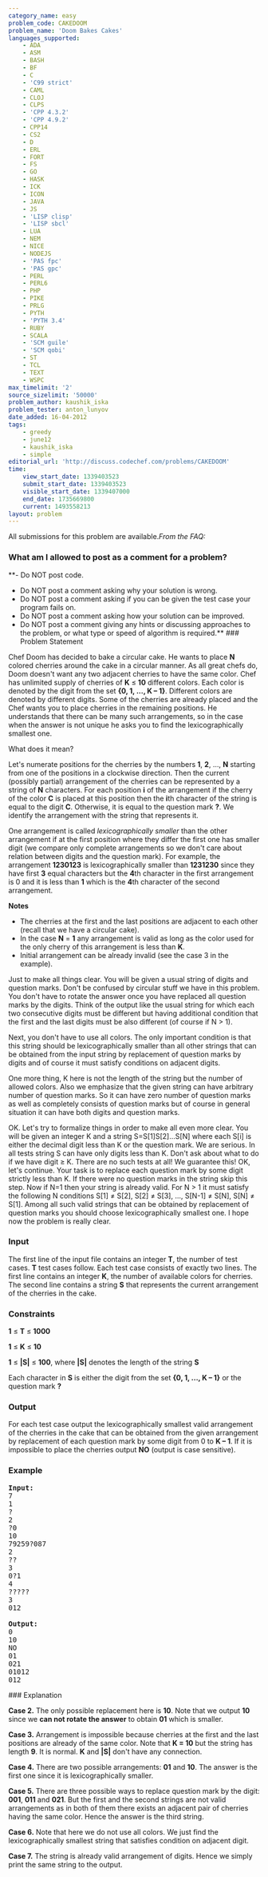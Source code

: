 ```yaml
---
category_name: easy
problem_code: CAKEDOOM
problem_name: 'Doom Bakes Cakes'
languages_supported:
    - ADA
    - ASM
    - BASH
    - BF
    - C
    - 'C99 strict'
    - CAML
    - CLOJ
    - CLPS
    - 'CPP 4.3.2'
    - 'CPP 4.9.2'
    - CPP14
    - CS2
    - D
    - ERL
    - FORT
    - FS
    - GO
    - HASK
    - ICK
    - ICON
    - JAVA
    - JS
    - 'LISP clisp'
    - 'LISP sbcl'
    - LUA
    - NEM
    - NICE
    - NODEJS
    - 'PAS fpc'
    - 'PAS gpc'
    - PERL
    - PERL6
    - PHP
    - PIKE
    - PRLG
    - PYTH
    - 'PYTH 3.4'
    - RUBY
    - SCALA
    - 'SCM guile'
    - 'SCM qobi'
    - ST
    - TCL
    - TEXT
    - WSPC
max_timelimit: '2'
source_sizelimit: '50000'
problem_author: kaushik_iska
problem_tester: anton_lunyov
date_added: 16-04-2012
tags:
    - greedy
    - june12
    - kaushik_iska
    - simple
editorial_url: 'http://discuss.codechef.com/problems/CAKEDOOM'
time:
    view_start_date: 1339403523
    submit_start_date: 1339403523
    visible_start_date: 1339407000
    end_date: 1735669800
    current: 1493558213
layout: problem
---
```

All submissions for this problem are available._From the FAQ:_

### What am I allowed to post as a comment for a problem?

**- Do NOT post code.
- Do NOT post a comment asking why your solution is wrong.
- Do NOT post a comment asking if you can be given the test case your program fails on.
- Do NOT post a comment asking how your solution can be improved.
- Do NOT post a comment giving any hints or discussing approaches to the problem, or what type or speed of algorithm is required.** ### Problem Statement

Chef Doom has decided to bake a circular cake. He wants to place **N** colored cherries around the cake in a circular manner. As all great chefs do, Doom doesn't want any two adjacent cherries to have the same color. Chef has unlimited supply of cherries of **K** ≤ **10** different colors. Each color is denoted by the digit from the set **{0, 1, ..., K – 1}**. Different colors are denoted by different digits. Some of the cherries are already placed and the Chef wants you to place cherries in the remaining positions. He understands that there can be many such arrangements, so in the case when the answer is not unique he asks you to find the lexicographically smallest one.

What does it mean?

Let's numerate positions for the cherries by the numbers **1**, **2**, ..., **N** starting from one of the positions in a clockwise direction. Then the current (possibly partial) arrangement of the cherries can be represented by a string of **N** characters. For each position **i** of the arrangement if the cherry of the color **C** is placed at this position then the **i**th character of the string is equal to the digit **C**. Otherwise, it is equal to the question mark **?**. We identify the arrangement with the string that represents it.

One arrangement is called _lexicographically smaller_ than the other arrangement if at the first position where they differ the first one has smaller digit (we compare only complete arrangements so we don't care about relation between digits and the question mark). For example, the arrangement **1230123** is lexicographically smaller than **1231230** since they have first **3** equal characters but the **4**th character in the first arrangement is 0 and it is less than **1** which is the **4**th character of the second arrangement.

**Notes**

- The cherries at the first and the last positions are adjacent to each other (recall that we have a circular cake).
- In the case **N** = **1** any arrangement is valid as long as the color used for the only cherry of this arrangement is less than **K**.
- Initial arrangement can be already invalid (see the case 3 in the example).

Just to make all things clear. You will be given a usual string of digits and question marks. Don't be confused by circular stuff we have in this problem. You don't have to rotate the answer once you have replaced all question marks by the digits. Think of the output like the usual string for which each two consecutive digits must be different but having additional condition that the first and the last digits must be also different (of course if N > 1).

Next, you don't have to use all colors. The only important condition is that this string should be lexicographically smaller than all other strings that can be obtained from the input string by replacement of question marks by digits and of course it must satisfy conditions on adjacent digits.

One more thing, K here is not the length of the string but the number of allowed colors. Also we emphasize that the given string can have arbitrary number of question marks. So it can have zero number of question marks as well as completely consists of question marks but of course in general situation it can have both digits and question marks.

OK. Let's try to formalize things in order to make all even more clear. You will be given an integer K and a string S=S\[1\]S\[2\]...S\[N\] where each S\[i\] is either the decimal digit less than K or the question mark. We are serious. In all tests string S can have only digits less than K. Don't ask about what to do if we have digit ≥ K. There are no such tests at all! We guarantee this! OK, let's continue. Your task is to replace each question mark by some digit strictly less than K. If there were no question marks in the string skip this step. Now if N=1 then your string is already valid. For N > 1 it must satisfy the following N conditions S\[1\] ≠ S\[2\], S\[2\] ≠ S\[3\], ..., S\[N-1\] ≠ S\[N\], S\[N\] ≠ S\[1\]. Among all such valid strings that can be obtained by replacement of question marks you should choose lexicographically smallest one. I hope now the problem is really clear.

### Input

The first line of the input file contains an integer **T**, the number of test cases. **T** test cases follow. Each test case consists of exactly two lines. The first line contains an integer **K**, the number of available colors for cherries. The second line contains a string **S** that represents the current arrangement of the cherries in the cake.

### Constraints

**1** ≤ **T** ≤ **1000**

**1** ≤ **K** ≤ **10**

**1** ≤ **|S|** ≤ **100**, where **|S|** denotes the length of the string **S**

Each character in **S** is either the digit from the set **{0, 1, ..., K – 1}** or the question mark **?**

### Output

For each test case output the lexicographically smallest valid arrangement of the cherries in the cake that can be obtained from the given arrangement by replacement of each question mark by some digit from 0 to **K – 1**. If it is impossible to place the cherries output **NO** (output is case sensitive).

### Example

<pre>
<b>Input:</b>
7
1
?
2
?0
10
79259?087
2
??
3
0?1
4
?????
3
012

<b>Output:</b>
0
10
NO
01
021
01012
012
</pre>### Explanation

**Case 2.** The only possible replacement here is **10**. Note that we output **10** since we **can not rotate the answer** to obtain **01** which is smaller.

**Case 3.** Arrangement is impossible because cherries at the first and the last positions are already of the same color. Note that **K = 10** but the string has length **9**. It is normal. **K** and **|S|** don't have any connection.

**Case 4.** There are two possible arrangements: **01** and **10**. The answer is the first one since it is lexicographically smaller.

**Case 5.** There are three possible ways to replace question mark by the digit: **001**, **011** and **021**. But the first and the second strings are not valid arrangements as in both of them there exists an adjacent pair of cherries having the same color. Hence the answer is the third string.

**Case 6.** Note that here we do not use all colors. We just find the lexicographically smallest string that satisfies condition on adjacent digit.

**Case 7.** The string is already valid arrangement of digits. Hence we simply print the same string to the output.
